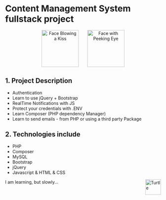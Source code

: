 # Content Management System fullstack project

<div align="center">
<img src="https://raw.githubusercontent.com/Tarikul-Islam-Anik/Animated-Fluent-Emojis/master/Emojis/Smilies/Face%20Blowing%20a%20Kiss.png" alt="Face Blowing a Kiss" width="120" /> &nbsp;&nbsp;&nbsp;&nbsp;&nbsp; <img src="https://raw.githubusercontent.com/Tarikul-Islam-Anik/Animated-Fluent-Emojis/master/Emojis/Smilies/Face%20with%20Peeking%20Eye.png" alt="Face with Peeking Eye" width="120" />
</div>

## 1. Project Description

- Authentication
- Learn to use jQuery + Bootstrap
- RealTime Notifications with JS
- Protect your credentials with .ENV
- Learn Composer (PHP dependency Manager)
- Learn to send emails - from PHP or using a third party Package

## 2. Technologies include

- PHP
- Composer
- MySQL
- Bootstrap
- jQuery
- Javascript & HTML & CSS
<p>
I am learning, but slowly...
<img align="right" src="https://raw.githubusercontent.com/Tarikul-Islam-Anik/Animated-Fluent-Emojis/master/Emojis/Animals/Turtle.png" alt="Turtle" width="50" height="50" />
</p>
